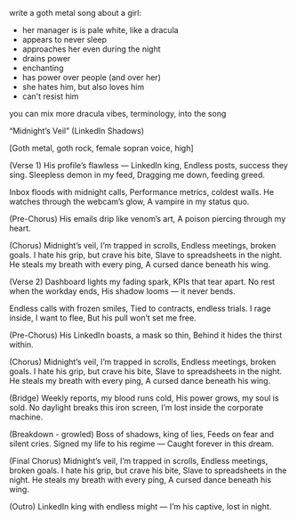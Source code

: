 write a goth metal song about a girl:
 - her manager is is pale white, like a dracula
 - appears to never sleep
 - approaches her even during the night
 - drains power
 - enchanting
 - has power over people (and over her)
 - she hates him, but also loves him
 - can't resist him

you can mix more dracula vibes, terminology, into the song


“Midnight’s Veil” (LinkedIn Shadows)

[Goth metal, goth rock, female sopran voice, high]

(Verse 1)
His profile’s flawless — LinkedIn king,
Endless posts, success they sing.
Sleepless demon in my feed,
Dragging me down, feeding greed.

Inbox floods with midnight calls,
Performance metrics, coldest walls.
He watches through the webcam’s glow,
A vampire in my status quo.

(Pre-Chorus)
His emails drip like venom’s art,
A poison piercing through my heart.

(Chorus)
Midnight’s veil, I’m trapped in scrolls,
Endless meetings, broken goals.
I hate his grip, but crave his bite,
Slave to spreadsheets in the night.
He steals my breath with every ping,
A cursed dance beneath his wing.

(Verse 2)
Dashboard lights my fading spark,
KPIs that tear apart.
No rest when the workday ends,
His shadow looms — it never bends.

Endless calls with frozen smiles,
Tied to contracts, endless trials.
I rage inside, I want to flee,
But his pull won’t set me free.

(Pre-Chorus)
His LinkedIn boasts, a mask so thin,
Behind it hides the thirst within.

(Chorus)
Midnight’s veil, I’m trapped in scrolls,
Endless meetings, broken goals.
I hate his grip, but crave his bite,
Slave to spreadsheets in the night.
He steals my breath with every ping,
A cursed dance beneath his wing.

(Bridge)
Weekly reports, my blood runs cold,
His power grows, my soul is sold.
No daylight breaks this iron screen,
I’m lost inside the corporate machine.

(Breakdown - growled)
Boss of shadows, king of lies,
Feeds on fear and silent cries.
Signed my life to his regime —
Caught forever in this dream.

(Final Chorus)
Midnight’s veil, I’m trapped in scrolls,
Endless meetings, broken goals.
I hate his grip, but crave his bite,
Slave to spreadsheets in the night.
He steals my breath with every ping,
A cursed dance beneath his wing.

(Outro)
LinkedIn king with endless might —
I’m his captive, lost in night.
